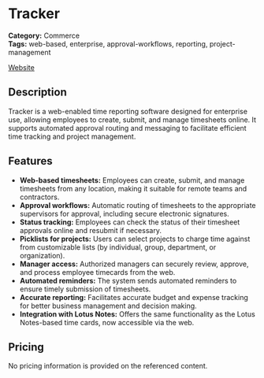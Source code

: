 # Tracker

**Category:** Commerce  
**Tags:** web-based, enterprise, approval-workflows, reporting, project-management

[Website](http://www.trackersuite.com/scrn_web_time_cards.html)

## Description
Tracker is a web-enabled time reporting software designed for enterprise use, allowing employees to create, submit, and manage timesheets online. It supports automated approval routing and messaging to facilitate efficient time tracking and project management.

## Features
- **Web-based timesheets:** Employees can create, submit, and manage timesheets from any location, making it suitable for remote teams and contractors.
- **Approval workflows:** Automatic routing of timesheets to the appropriate supervisors for approval, including secure electronic signatures.
- **Status tracking:** Employees can check the status of their timesheet approvals online and resubmit if necessary.
- **Picklists for projects:** Users can select projects to charge time against from customizable lists (by individual, group, department, or organization).
- **Manager access:** Authorized managers can securely review, approve, and process employee timecards from the web.
- **Automated reminders:** The system sends automated reminders to ensure timely submission of timesheets.
- **Accurate reporting:** Facilitates accurate budget and expense tracking for better business management and decision making.
- **Integration with Lotus Notes:** Offers the same functionality as the Lotus Notes-based time cards, now accessible via the web.

## Pricing
No pricing information is provided on the referenced content.